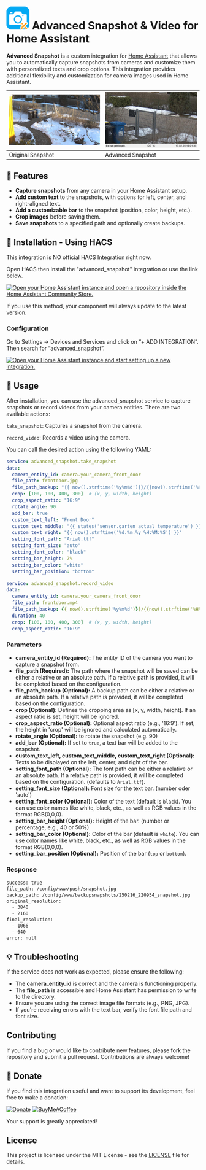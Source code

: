 # <img src="https://raw.githubusercontent.com/Phil7989/advanced_snapshot/refs/heads/main/images/icon.png" height="60"> Advanced Snapshot & Video for Home Assistant

**Advanced Snapshot** is a custom integration for [Home Assistant](https://www.home-assistant.io/) that allows you to automatically capture snapshots from cameras and customize them with personalized texts and crop options. This integration provides additional flexibility and customization for camera images used in Home Assistant.

| <img src="https://github.com/Phil7989/advanced_snapshot/blob/main/images/original.jpg" alt="Original Snapshot" width="500"> | <img src="https://github.com/Phil7989/advanced_snapshot/blob/main/images/advancedsnapshot.jpg" alt="Advanced Snapshot" width="500"> |
|-----------------------------|-----------------------------|
| Original Snapshot           | Advanced Snapshot           |

## 🚀 Features

- **Capture snapshots** from any camera in your Home Assistant setup.
- **Add custom text** to the snapshots, with options for left, center, and right-aligned text.
- **Add a customizable bar** to the snapshot (position, color, height, etc.).
- **Crop images** before saving them.
- **Save snapshots** to a specified path and optionally create backups.

## 🔧 Installation - Using HACS

This integration is NO official HACS Integration right now.

Open HACS then install the "advanced_snapshot" integration or use the link below.

[![Open your Home Assistant instance and open a repository inside the Home Assistant Community Store.](https://my.home-assistant.io/badges/hacs_repository.svg)](https://my.home-assistant.io/redirect/hacs_repository/?owner=Phil7989&repository=advanced_snapshot&category=integration)

If you use this method, your component will always update to the latest version.

### Configuration

Go to Settings → Devices and Services and click on “+ ADD INTEGRATION”. Then search for “advanced_snapshot”.

[![Open your Home Assistant instance and start setting up a new integration.](https://my.home-assistant.io/badges/config_flow_start.svg)](https://my.home-assistant.io/redirect/config_flow_start/?domain=advanced_snapshot)

## 🔧 Usage

After installation, you can use the advanced_snapshot service to capture snapshots or record videos from your camera entities. There are two available actions:

`take_snapshot`: Captures a snapshot from the camera.

`record_video`: Records a video using the camera.

You can call the desired action using the following YAML:

```yaml
service: advanced_snapshot.take_snapshot
data:
  camera_entity_id: camera.your_camera_front_door
  file_path: frontdoor.jpg
  file_path_backup: "{{ now().strftime('%y%m%d')}}/{{now().strftime('%H%M%S')}}_frontdoor.jpg"
  crop: [100, 100, 400, 300]  # (x, y, width, height)
  crop_aspect_ratio: "16:9"
  rotate_angle: 90
  add_bar: true
  custom_text_left: "Front Door"
  custom_text_middle: "{{ states('sensor.garten_actual_temperature') }} °C"
  custom_text_right: "{{ now().strftime('%d.%m.%y %H:%M:%S') }}"
  setting_font_path: "Arial.ttf"
  setting_font_size: "auto"
  setting_font_color: "black"
  setting_bar_height: 7%
  setting_bar_color: "white"
  setting_bar_position: "bottom"
```

```yaml
service: advanced_snapshot.record_video
data:
  camera_entity_id: camera.your_camera_front_door
  file_path: frontdoor.mp4
  file_path_backup: {{ now().strftime('%y%m%d')}}/{{now().strftime('%H%M%S')}}_frontdoor.mp4
  duration: 40
  crop: [100, 100, 400, 300]  # (x, y, width, height)
  crop_aspect_ratio: "16:9"
```

### Parameters

- **camera_entity_id (Required):** The entity ID of the camera you want to capture a snapshot from.
- **file_path (Required):** The path where the snapshot will be saved can be either a relative or an absolute path. If a relative path is provided, it will be completed based on the configuration.
- **file_path_backup (Optional):** A backup path can be either a relative or an absolute path. If a relative path is provided, it will be completed based on the configuration.
- **crop (Optional):** Defines the cropping area as [x, y, width, height]. If an aspect ratio is set, height will be ignored.
- **crop_aspect_ratio (Optional):** Optional aspect ratio (e.g., '16:9'). If set, the height in 'crop' will be ignored and calculated automatically.
- **rotate_angle (Optional):** to rotate the snapshot (e.g. 90)
- **add_bar (Optional):** If set to `true`, a text bar will be added to the snapshot.
- **custom_text_left, custom_text_middle, custom_text_right (Optional):** Texts to be displayed on the left, center, and right of the bar.
- **setting_font_path (Optional):** The font path can be either a relative or an absolute path. If a relative path is provided, it will be completed based on the configuration. (defaults to `Arial.ttf`).
- **setting_font_size (Optional):** Font size for the text bar. (number oder 'auto')
- **setting_font_color (Optional):** Color of the text (default is `black`). You can use color names like white, black, etc., as well as RGB values in the format RGB(0,0,0).
- **setting_bar_height (Optional):** Height of the bar. (number or percentage, e.g., 40 or 50%)
- **setting_bar_color (Optional):** Color of the bar (default is `white`). You can use color names like white, black, etc., as well as RGB values in the format RGB(0,0,0).
- **setting_bar_position (Optional):** Position of the bar (`top` or `bottom`).

### Response

```
success: true
file_path: /config/www/push/snapshot.jpg
backup_path: /config/www/backupsnapshots/250216_220954_snapshot.jpg
original_resolution:
  - 3840
  - 2160
final_resolution:
  - 1066
  - 640
error: null
```

## 💡 Troubleshooting

If the service does not work as expected, please ensure the following:

- The **camera_entity_id** is correct and the camera is functioning properly.
- The **file_path** is accessible and Home Assistant has permission to write to the directory.
- Ensure you are using the correct image file formats (e.g., PNG, JPG).
- If you're receiving errors with the text bar, verify the font file path and font size.

## Contributing

If you find a bug or would like to contribute new features, please fork the repository and submit a pull request. Contributions are always welcome!

## 🙏 Donate

If you find this integration useful and want to support its development, feel free to make a donation:

[![Donate](https://img.shields.io/badge/Donate-PayPal-blue)](https://paypal.me/PhilippArnold89)
<a href='https://www.buymeacoffee.com/56xsp4m6sxy'><img src="https://cdn.buymeacoffee.com/buttons/v2/default-yellow.png" alt="BuyMeACoffee" width="80" style="width:80px; height:auto;"></a>

Your support is greatly appreciated!

## License

This project is licensed under the MIT License - see the [LICENSE](LICENSE) file for details.
